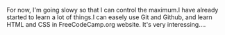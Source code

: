 For now, I'm going slowy so that I can control the maximum.I have already started to learn a lot of things.I can easely use Git and Github, and learn HTML and CSS in FreeCodeCamp.org website.
 It's very interessing....
